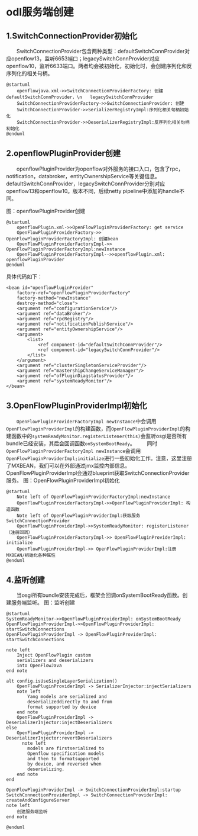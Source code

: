 # odl服务端创建
## 1.SwitchConnectionProvider初始化
&emsp;&emsp;SwitchConnectionProvider包含两种类型：defaultSwitchConnProvider对应openflow13，监听6653端口；legacySwitchConnProvider对应openflow10，监听6633端口。两者均会被初始化，初始化时，会创建序列化和反序列化的相关句柄。

```plantuml
@startuml
    openflowjava.xml->>SwitchConnectionProviderFactory: 创建defaultSwitchConnProvider，\n   legacySwitchConnProvider
    SwitchConnectionProviderFactory->>SwitchConnectionProvider: 创建
    SwitchConnectionProvider->>SerializerRegistryImpl:序列化相关句柄初始化
    SwitchConnectionProvider->>DeserializerRegistryImpl:反序列化相关句柄初始化
@enduml
```

## 2.openflowPluginProvider创建
&emsp;&emsp;openflowPluginProvider为openflow对外服务的接口入口，包含了rpc，notification，databroker，entityOwnershipService等关键信息。
&emsp;&emsp;defaultSwitchConnProvider，legacySwitchConnProvider分别对应openflow13和openflow10。版本不同，后续netty pipeline中添加的handle不同。

图：openflowPluginProvider创建

```plantuml
@startuml
    openflowPlugin.xml->>OpenFlowPluginProviderFactory: get service
    OpenFlowPluginProviderFactory->> OpenFlowPluginProviderFactoryImpl: 创建bean
    OpenFlowPluginProviderFactoryImpl->> OpenFlowPluginProviderFactoryImpl:newInstance
    OpenFlowPluginProviderFactoryImpl-->>openflowPlugin.xml: openflowPluginProvider
@enduml
```

具体代码如下：

```text
<bean id="openflowPluginProvider"
    factory-ref="openflowPluginProviderFactory"
    factory-method="newInstance"
    destroy-method="close">
    <argument ref="configurationService"/>
    <argument ref="dataBroker"/>
    <argument ref="rpcRegistry"/>
    <argument ref="notificationPublishService"/>
    <argument ref="entityOwnershipService"/>
    <argument>
        <list>
            <ref component-id="defaultSwitchConnProvider"/>
            <ref component-id="legacySwitchConnProvider"/>
        </list>
    </argument>
    <argument ref="clusterSingletonServiceProvider"/>
    <argument ref="mastershipChangeServiceManager"/>
    <argument ref="ofPluginDiagstatusProvider"/>
    <argument ref="systemReadyMonitor"/>
</bean>
```

## 3.OpenFlowPluginProviderImpl初始化
&emsp;&emsp;`OpenFlowPluginProviderFactoryImpl newInstance`中会调用`OpenFlowPluginProviderImpl`的构建函数，而`OpenFlowPluginProviderImpl`的构建函数中的`systemReadyMonitor.registerListener(this)`会监听osgi是否所有bundle已经安装，其后会回调函数`onSystemBootReady`。
&emsp;&emsp;同时`OpenFlowPluginProviderFactoryImpl newInstance`会调用`OpenFlowPluginProviderImpl;initialize`进行一些初始化工作。注意，这里注册了MXBEAN，我们可以在外部通过jmx监控内部信息。
&emsp;&emsp;OpenFlowPluginProviderImpl会通过blueprint获取SwitchConnectionProvider服务。
图：OpenFlowPluginProviderImpl初始化   
 
```plantuml
@startuml
    Note left of OpenFlowPluginProviderFactoryImpl:newInstance
    OpenFlowPluginProviderFactoryImpl->>OpenFlowPluginProviderImpl: 构造函数
    Note left of OpenFlowPluginProviderImpl:获取服务SwitchConnectionProvider
    OpenFlowPluginProviderImpl->>SystemReadyMonitor: registerListener（注册回调）
    OpenFlowPluginProviderFactoryImpl->> OpenFlowPluginProviderImpl: initialize
    OpenFlowPluginProviderImpl->> OpenFlowPluginProviderImpl:注册MXBEAN/初始化各种属性
@enduml
```

## 4.监听创建
&emsp;&emsp;当osgi所有bundle安装完成后，框架会回调onSystemBootReady函数。创建服务端监听。
图：监听创建

```plantuml
@startuml
SystemReadyMonitor->>OpenFlowPluginProviderImpl: onSystemBootReady
OpenFlowPluginProviderImpl->>OpenFlowPluginProviderImpl: startSwitchConnections
OpenFlowPluginProviderImpl -> OpenFlowPluginProviderImpl: startSwitchConnections

note left
	Inject OpenFlowPlugin custom 
    serializers and deserializers
    into OpenFlowJava
end note

alt config.isUseSingleLayerSerialization()  
    OpenFlowPluginProviderImpl -> SerializerInjector:injectSerializers
    note left
	    Yang models are serialized and 
        deserializeddirectly to and from 
        format supported by device
    end note
    OpenFlowPluginProviderImpl ->  DeserializerInjector:injectDeserializers
else
    OpenFlowPluginProviderImpl ->  DeserializerInjector:revertDeserializers
      note left
	    models are firstserialized to 
        Openflow specification models
        and then to formatsupported 
        by device, and reversed when 
        deserializing.
    end note
end

OpenFlowPluginProviderImpl -> SwitchConnectionProviderImpl:startup
SwitchConnectionProviderImpl -> SwitchConnectionProviderImpl: createAndConfigureServer
note left
	创建服务端监听
end note

@enduml
```